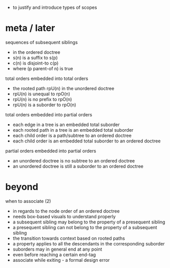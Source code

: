 
- to justify and introduce types of scopes

# meta / later

sequences of subsequent siblings
- in the ordered doctree
- s(n) is a suffix to s(p)
- c(n) is disjoint-to c(p)
- where (p parent-of n) is true

total orders embedded into total orders
- the rooted path rpU(n) in the unordered doctree
- rpU(n) is unequal to rpO(n)
- rpU(n) is no prefix to rpO(n)
- rpU(n) is a suborder to rpO(n)

total orders embedded into partial orders
- each edge in a tree is an embedded total suborder
- each rooted path in a tree is an embedded total suborder
- each child order is a path/subtree to an ordered doctree
- each child order is an embedded total suborder to an ordered doctree

partial orders embedded into partial orders
- an unordered doctree is no subtree to an ordered doctree
- an unordered doctree is still a suborder to an ordered doctree

# beyond

when to associate (2)
- in regards to the node order of an ordered doctree
- needs box-based visuals to understand properly
- a subsequent sibling may belong to the property of a presequent sibling
- a presequent sibling can not belong to the property of a subsequent sibling
- the transition towards context based on rooted paths
- a property applies to all the descendants in the corresponding suborder
- suborders may in general end at any point
- even before reaching a certain end-tag
- associate while exiting - a formal design error
